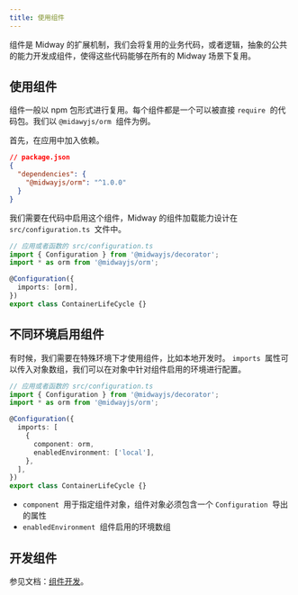 ```yaml
---
title: 使用组件
---
```


组件是 Midway 的扩展机制，我们会将复用的业务代码，或者逻辑，抽象的公共的能力开发成组件，使得这些代码能够在所有的 Midway 场景下复用。

## 使用组件

组件一般以 npm 包形式进行复用。每个组件都是一个可以被直接 `require`  的代码包。我们以 `@midawyjs/orm`  组件为例。

首先，在应用中加入依赖。

```json
// package.json
{
  "dependencies": {
    "@midwayjs/orm": "^1.0.0"
  }
}
```

我们需要在代码中启用这个组件，Midway 的组件加载能力设计在 `src/configuration.ts`  文件中。

```typescript
// 应用或者函数的 src/configuration.ts
import { Configuration } from '@midwayjs/decorator';
import * as orm from '@midwayjs/orm';

@Configuration({
  imports: [orm],
})
export class ContainerLifeCycle {}
```

## 不同环境启用组件

有时候，我们需要在特殊环境下才使用组件，比如本地开发时。 `imports`  属性可以传入对象数组，我们可以在对象中针对组件启用的环境进行配置。

```typescript
// 应用或者函数的 src/configuration.ts
import { Configuration } from '@midwayjs/decorator';
import * as orm from '@midwayjs/orm';

@Configuration({
  imports: [
    {
      component: orm,
      enabledEnvironment: ['local'],
    },
  ],
})
export class ContainerLifeCycle {}
```

- `component`  用于指定组件对象，组件对象必须包含一个 `Configuration`  导出的属性
- `enabledEnvironment`  组件启用的环境数组

## 开发组件

参见文档：[组件开发](component_development)。
